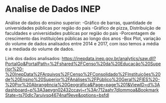 # Analise de Dados INEP
Análise de dados do ensino superior:
-Gráfico de barras, quantidade de universidades públicas por região do pais
-Gráfico de pizza, Distribuição de faculdades e universidades publicas por região do pais
-Porcentagem de crescimento das instituições públicas ao longo dos anos
-Box Plot, variação do volume de dados analisados entre 2014 e 2017, com isso temos a média e a mediada do volume de dados.

Link dos dados analisados: https://inepdata.inep.gov.br/analytics/saw.dll?PortalGo&PortalPath=%2Fshared%2FCenso%20da%20Educação%20Superior%20-%20InepData%2FArquivos%2FCenso%2FConsolidado%2FInstituições%20de%20Ensino%20Superior%2FAnálises%2FPúblico%20Geral%2FIES%20-%20Por%20Abrangência%20Geográfica&Page=page%201&ViewID=d%3Adashboard~p%3A3aevgn02432ccavj~r%3Ar712aahr7dlommoa&BookmarkState=ts70dlc7arujvsq4674naf9eve&options=bsfdl
